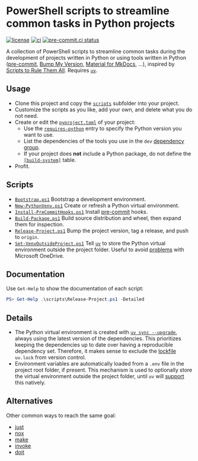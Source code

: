 # PowerShell scripts to streamline common tasks in Python projects

[![license](https://img.shields.io/github/license/angelo-peronio/scripts)](https://github.com/angelo-peronio/scripts/blob/master/LICENSE)
[![ci](https://github.com/angelo-peronio/scripts/actions/workflows/ci.yaml/badge.svg)](https://github.com/angelo-peronio/scripts/actions/workflows/ci.yaml)
[![pre-commit.ci status](https://results.pre-commit.ci/badge/github/angelo-peronio/scripts/master.svg)](https://results.pre-commit.ci/latest/github/angelo-peronio/scripts/master)

A collection of PowerShell scripts to streamline common tasks during the development of projects written in Python or using tools written in Python ([pre-commit](https://pre-commit.com/), [Bump My Version](https://callowayproject.github.io/bump-my-version/), [Material for MkDocs](https://squidfunk.github.io/mkdocs-material/), …), inspired by [Scripts to Rule Them All](https://github.blog/engineering/scripts-to-rule-them-all/). Requires [`uv`](https://docs.astral.sh/uv).

## Usage

* Clone this project and copy the [`scripts`](scripts) subfolder into your project.
* Customize the scripts as you like, add your own, and delete what you do not need.
* Create or edit the [`pyproject.toml`](https://packaging.python.org/en/latest/guides/writing-pyproject-toml/) of your project:
    * Use the [`requires-python`](https://packaging.python.org/en/latest/guides/writing-pyproject-toml/#python-requires) entry to specify the Python version you want to use.
    * List the dependencies of the tools you use in the `dev` [dependency group](https://packaging.python.org/en/latest/specifications/dependency-groups/).
    * If your project does **not** include a Python package, do not define the [`[build-system]`](https://packaging.python.org/en/latest/guides/writing-pyproject-toml/#declaring-the-build-backend) table.
* Profit.

## Scripts

* [`Bootstrap.ps1`](scripts/Bootstrap.ps1) Bootstrap a development environment.
* [`New-PythonVenv.ps1`](scripts/New-PythonVenv.ps1) Create or refresh a Python virtual environment.
* [`Install-PreCommitHooks.ps1`](scripts/Install-PreCommitHooks.ps1) Install [pre-commit](https://pre-commit.com/) hooks.
* [`Build-Package.ps1`](scripts/Build-Package.ps1) Build source distribution and wheel, then expand them for inspection.
* [`Release-Project.ps1`](scripts/Release-Project.ps1) Bump the project version, tag a release, and push to `origin`.
* [`Set-VenvOutsideProject.ps1`](scripts/Set-VenvOutsideProject.ps1) Tell [`uv`](https://docs.astral.sh/uv) to store the Python virtual environment outside the project folder. Useful to avoid [problems](https://github.com/astral-sh/uv/issues/7906) with Microsoft OneDrive.

## Documentation

Use `Get-Help` to show the documentation of each script:

```powershell
PS> Get-Help .\scripts\Release-Project.ps1 -Detailed
```

## Details

* The Python virtual environment is created with [`uv sync --upgrade`](https://docs.astral.sh/uv/reference/cli/#uv-sync--upgrade), always using the latest version of the dependencies. This prioritizes keeping the dependencies up to date over having a reproducible dependency set. Therefore, it makes sense to exclude the [lockfile](https://docs.astral.sh/uv/concepts/projects/layout/#the-lockfile) `uv.lock` from version control.
* Environment variables are automatically loaded from a `.env` file in the project root folder, if present. This mechanism is used to optionally store the virtual environment outside the project folder, until `uv` will [support](https://github.com/astral-sh/uv/issues/1495) this natively.

## Alternatives

Other common ways to reach the same goal:

* [just](https://just.systems/)
* [nox](https://nox.thea.codes/en/stable/cookbook.html)
* [make](https://www.gnu.org/software/make/)
* [invoke](https://www.pyinvoke.org/)
* [doit](https://pydoit.org/)
